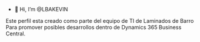 - 👋 Hi, I’m @LBAKEVIN

Este perfil esta creado como parte del equipo de TI de Laminados de Barro
Para promover posibles desarrollos dentro de Dynamics 365 Business Central.
